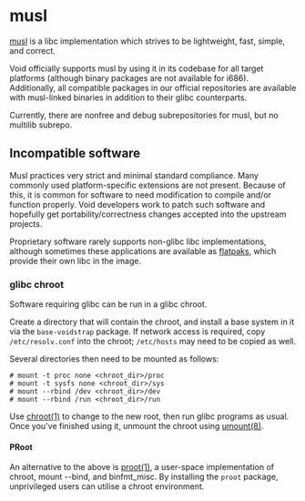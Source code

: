 # musl

[musl](https://musl.libc.org/) is a libc implementation which strives to be
lightweight, fast, simple, and correct.

Void officially supports musl by using it in its codebase for all target
platforms (although binary packages are not available for i686). Additionally,
all compatible packages in our official repositories are available with
musl-linked binaries in addition to their glibc counterparts.

Currently, there are nonfree and debug subrepositories for musl, but no multilib
subrepo.

## Incompatible software

Musl practices very strict and minimal standard compliance. Many commonly used
platform-specific extensions are not present. Because of this, it is common for
software to need modification to compile and/or function properly. Void
developers work to patch such software and hopefully get portability/correctness
changes accepted into the upstream projects.

Proprietary software rarely supports non-glibc libc implementations, although
sometimes these applications are available as [flatpaks](https://flatpak.org/),
which provide their own libc in the image.

### glibc chroot

Software requiring glibc can be run in a glibc chroot.

Create a directory that will contain the chroot, and install a base system in it
via the `base-voidstrap` package. If network access is required, copy
`/etc/resolv.conf` into the chroot; `/etc/hosts` may need to be copied as well.

Several directories then need to be mounted as follows:

```
# mount -t proc none <chroot_dir>/proc
# mount -t sysfs none <chroot_dir>/sys
# mount --rbind /dev <chroot_dir>/dev
# mount --rbind /run <chroot_dir>/run
```

Use [chroot(1)](https://man.voidlinux.org/chroot.1) to change to the new root,
then run glibc programs as usual. Once you've finished using it, unmount the
chroot using [umount(8)](https://man.voidlinux.org/umount.8).

#### PRoot

An alternative to the above is [proot(1)](https://man.voidlinux.org/proot.1), a
user-space implementation of chroot, mount --bind, and binfmt_misc. By
installing the `proot` package, unprivileged users can utilise a chroot
environment.
